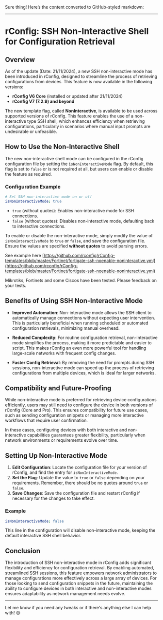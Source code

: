 Sure thing! Here’s the content converted to GitHub-styled markdown:

---

# rConfig: SSH Non-Interactive Shell for Configuration Retrieval

## Overview

As of the update (Date: 21/11/2024), a new SSH non-interactive mode has been introduced in rConfig, designed to streamline the process of retrieving configurations from devices. This feature is now available in the following versions:

- **rConfig V6 Core** (installed or updated after 21/11/2024)
- **rConfig V7 (7.2.9) and beyond**

The new template flag, called **NonInteractive**, is available to be used across supported versions of rConfig. This feature enables the use of a non-interactive type SSH shell, which enhances efficiency when retrieving configurations, particularly in scenarios where manual input prompts are undesirable or unfeasible.

## How to Use the Non-Interactive Shell

The new non-interactive shell mode can be configured in the rConfig configuration file by setting the `isNonInteractiveMode` flag. By default, this flag is set to `false` or is not required at all, but users can enable or disable the feature as required.

### Configuration Example

```yaml
# Set SSH non-interactive mode on or off
isNonInteractiveMode: true
```

- `true` (without quotes): Enables non-interactive mode for SSH connections.
- `false` (without quotes): Disables non-interactive mode, defaulting back to interactive connections.

To enable or disable the non-interactive mode, simply modify the value of `isNonInteractiveMode` to `true` or `false`, and save the configuration file. Ensure the values are specified **without quotes** to avoid parsing errors.

See example here [https://github.com/rconfig/rConfig-templates/blob/master/Fortinet/fortigate-ssh-noenable-noninteractive.yml](https://github.com/rconfig/rConfig-templates/blob/master/Fortinet/fortigate-ssh-noenable-noninteractive.yml)

Mikrotiks, Fortinets and some Ciscos have been tested. Please feedback on your tests. 

## Benefits of Using SSH Non-Interactive Mode

- **Improved Automation**: Non-interactive mode allows the SSH client to automatically manage connections without expecting user intervention. This is particularly beneficial when running scheduled or automated configuration retrievals, minimizing manual overhead.

- **Reduced Complexity**: For routine configuration retrieval, non-interactive mode simplifies the process, making it more predictable and easier to script. This makes rConfig an even more powerful tool for handling large-scale networks with frequent config changes.

- **Faster Config Retrieval**: By removing the need for prompts during SSH sessions, non-interactive mode can speed up the process of retrieving configurations from multiple devices, which is ideal for larger networks.

## Compatibility and Future-Proofing

While non-interactive mode is preferred for retrieving device configurations efficiently, users may still need to configure the device in both versions of rConfig (Core and Pro). This ensures compatibility for future use cases, such as sending configuration snippets or managing more interactive workflows that require user confirmation.

In these cases, configuring devices with both interactive and non-interactive capabilities guarantees greater flexibility, particularly when network environments or requirements evolve over time.

## Setting Up Non-Interactive Mode

1. **Edit Configuration**: Locate the configuration file for your version of rConfig, and find the entry for `isNonInteractiveMode`.
2. **Set the Flag**: Update the value to `true` or `false` depending on your requirements. Remember, there should be no quotes around `true` or `false`.
3. **Save Changes**: Save the configuration file and restart rConfig if necessary for the changes to take effect.

### Example

```yaml
isNonInteractiveMode: false
```

This line in the configuration will disable non-interactive mode, keeping the default interactive SSH shell behavior.

## Conclusion

The introduction of SSH non-interactive mode in rConfig adds significant flexibility and efficiency for configuration retrieval. By enabling automated, streamlined SSH sessions, this feature empowers network administrators to manage configurations more effectively across a large array of devices. For those looking to send configuration snippets in the future, maintaining the ability to configure devices in both interactive and non-interactive modes ensures adaptability as network management needs evolve.

--- 

Let me know if you need any tweaks or if there's anything else I can help with! 😊